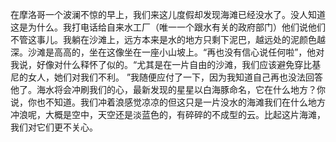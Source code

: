 在摩洛哥一个波澜不惊的早上，我们来这儿度假却发现海滩已经没水了。没人知道这是为什么。我打电话给自来水工厂（唯一一个跟水有关的政府部门）他们说他们不管这事儿。我躺在沙滩上，远方本来是水的地方只剩下泥巴，越远处的泥颜色越深。沙滩是高高的，坐在这像坐在一座小山坡上。“再也没有信心说任何啦”，他对我说，好像对什么释怀了似的。“尤其是在一片自由的沙滩，我们应该避免穿比基尼的女人，她们对我们不利。 ”我随便应付了一下，因为我知道自己再也没法回答他了。海水将会冲刷我们的心，最新发现的星星以白海豚命名，它在什么地方？你说，你也不知道。我们冲着浪感觉凉凉的但这只是一片没水的海滩我们在什么地方冲浪呢，大概是空中，天空还是淡蓝色的，有碎碎的不成型的云。比起这片海滩，我们对它们更不关心。